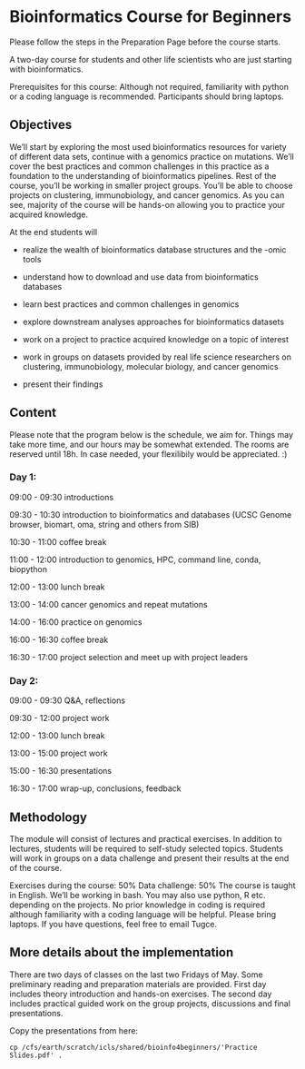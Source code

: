 # Bioinformatics Course for Beginners

Please follow the steps in the Preparation Page before the course starts.

A two-day course for students and other life scientists who are just starting with bioinformatics.

Prerequisites for this course: Although not required, familiarity with python or a coding language is recommended. Participants should bring laptops.

## Objectives

We’ll start by exploring the most used bioinformatics resources for variety of different data sets, continue with a genomics practice on mutations. We’ll cover the best practices and common challenges in this practice as a foundation to the understanding of bioinformatics pipelines. Rest of the course, you’ll be working in smaller project groups. You’ll be able to choose projects on clustering, immunobiology, and cancer genomics. As you can see, majority of the course will be hands-on allowing you to practice your acquired knowledge.

At the end students will 

- realize the wealth of bioinformatics database structures and the -omic tools 

- understand how to download and use data from bioinformatics databases

- learn best practices and common challenges in genomics

- explore downstream analyses approaches for bioinformatics datasets

- work on a project to practice acquired knowledge on a topic of interest

- work in groups on datasets provided by real life science researchers on clustering, immunobiology, molecular biology, and cancer genomics

- present their findings 

## Content

Please note that the program below is the schedule, we aim for. Things may take more time, and our hours may be somewhat extended. The rooms are reserved until 18h. In case needed, your flexilibily would be appreciated. :)

### Day 1:

09:00 - 09:30 introductions

09:30 - 10:30 introduction to bioinformatics and databases (UCSC Genome browser, biomart, oma, string and others from SIB)

10:30 - 11:00 coffee break

11:00 - 12:00 introduction to genomics, HPC, command line, conda, biopython

12:00 - 13:00 lunch break

13:00 - 14:00 cancer genomics and repeat mutations

14:00 - 16:00 practice on genomics 

16:00 - 16:30 coffee break

16:30 - 17:00 project selection and meet up with project leaders

### Day 2:

09:00 - 09:30 Q&A, reflections

09:30 - 12:00 project work

12:00 - 13:00 lunch break

13:00 - 15:00 project work

15:00 - 16:30 presentations

16:30 - 17:00 wrap-up, conclusions, feedback

## Methodology

The module will consist of lectures and practical exercises. In addition to lectures, students will be required to self-study selected topics. Students will work in groups on a data challenge and present their results at the end of the course. 

Exercises during the course: 50%
Data challenge: 50%
The course is taught in English. We’ll be working in bash. You may also use python, R etc. depending on the projects. No prior knowledge in coding is required although familiarity with a coding language will be helpful. Please bring laptops. If you have questions, feel free to email Tugce.

## More details about the implementation

There are two days of classes on the last two Fridays of May. Some preliminary reading and preparation materials are provided. First day includes theory introduction and hands-on exercises. The second day includes practical guided work on the group projects, discussions and final presentations.

Copy the presentations from here:
```
cp /cfs/earth/scratch/icls/shared/bioinfo4beginners/'Practice Slides.pdf' .
```
